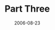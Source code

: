 ---
layout: message
category: message
series: "Next Level: Greg Boyd"
title: "Part Three"
date: 2006-08-23
message_id: 530
---